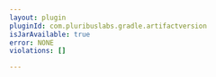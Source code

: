 ```yaml
---
layout: plugin
pluginId: com.pluribuslabs.gradle.artifactversion
isJarAvailable: true
error: NONE
violations: []

---
```

